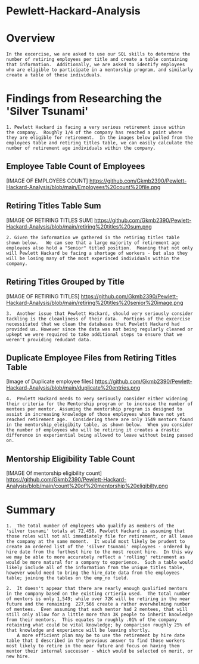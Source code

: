 # Pewlett-Hackard-Analysis

# Overview
    In the excercise, we are asked to use our SQL skills to determine the number of retiring employees per title and create a table containing that information.  Additionally, we are asked to identify employees who are eligible to participate in a mentorship program, and similarly create a table of these individuals. 

# Findings from Researching the 'Silver Tsunami'

    1. Pewlett Hackard is facing a very serious retirement issue within the company.  Roughly 1/4 of the company has reached a point where they are eligible for retirement.  In the images below pulled from the employees table and retiring titles table, we can easily calculate the number of retirement age individuals within the company.  

## Employee Table Count of Employees    
[IMAGE OF EMPLOYEES COUNT] https://github.com/Gkmb2390/Pewlett-Hackard-Analysis/blob/main/Employees%20count%20file.png
## Retiring Titles Table Sum
[IMAGE OF RETIRING TITLES SUM] https://github.com/Gkmb2390/Pewlett-Hackard-Analysis/blob/main/retiring%20titles%20sum.png

    2. Given the information we gathered in the retiring titles table shown below.   We can see that a large majority of retirement age employees also hold a "Senior" titled position.  Meaning that not only will Pewlett Hackard be facing a shortage of workers - but also they will be losing many of the most experinced individuals within the company.  

## Retiring Titles Grouped by Title
[IMAGE OF RETIRING TITLES] https://github.com/Gkmb2390/Pewlett-Hackard-Analysis/blob/main/retiring%20titles%20senior%20image.png

    3.  Another issue that Pewlett Hackard, should very seriously consider tackling is the cleanliness of their data.  Portions of the excercise necessitated that we clean the databases that Pewlett Hackard had provided us. However since the data was not being regularly cleaned or upkept we were required to take additional steps to ensure that we weren't providing redudant data.  

## Duplicate Employee Files from Retiring Titles Table
[Image of Duplicate employee files] https://github.com/Gkmb2390/Pewlett-Hackard-Analysis/blob/main/duplicate%20entries.png

    4.  Pewlett Hackard needs to very seriously consider either widening their criteria for the Mentorship program or to increase the number of mentees per mentor. Assuming the mentorship program is designed to assist in increasing knowledge of those employees whom have not yet reached retirement age.  Considering there are only 1549 mentors found in the mentorship_eleigibity table, as shown below.  When you consider the number of employees who will be retiring it creates a drastic difference in experiential being allowed to leave without being passed on.

## Mentorship Eligibility Table Count
[IMAGE Of mentorship eligibility count] https://github.com/Gkmb2390/Pewlett-Hackard-Analysis/blob/main/count%20of%20mentorship%20eligibilty.png

#   Summary

    1.  The total number of employees who qualify as members of the 'silver tsunami' totals at 72,458. Pewlett Hackard is assuming that those roles will not all immediately file for retirement, or all leave the company at the same moment.  It would most likely be prudent to create an ordered list of the 'silver tsunami' employees - ordered by hire date from the furthest hire to the most recent hire.  In this way we may be able to more accurately reflect a 'rolling' retirement as would be more natural for a company to experience.  Such a table would likely include all of the information from the unique_titles table, however would need to bring the hire_date data from the employees table; joining the tables on the emp_no field.

    2.  It doesn't appear that there are nearly enough qualified mentors in the company based on the existing crtieria used.  The total number of mentors is only 1,549; while over 72K will be retiring in the near future and the remaining  227,566 create a rather overwhelming number of mentees.  Even assuming that each mentor had 2 mentees, that will still only allow for a little more than 3K people to inherit knowledge from their mentors.  This equates to roughly .01% of the company retaining what could be vital knowledge; by comparison roughly 25% of that knowledge and experience will be leaving shortly.  
        A more efficient plan may be to use the retirement by hire date table that I described in the previous answer to find those workers most likely to retire in the near future and focus on having them mentor their internal successor - which would be selected on merit, or new hire.  